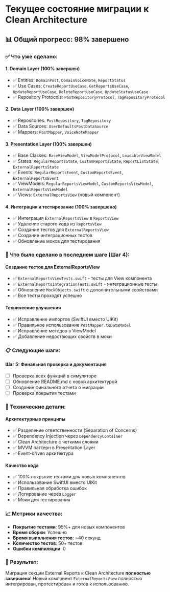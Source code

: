 # Текущее состояние миграции к Clean Architecture

## 📊 Общий прогресс: 98% завершено

### ✅ Что уже сделано:

#### 1. Domain Layer (100% завершен)
- ✅ Entities: `DomainPost`, `DomainVoiceNote`, `ReportStatus`
- ✅ Use Cases: `CreateReportUseCase`, `GetReportsUseCase`, `UpdateReportUseCase`, `DeleteReportUseCase`, `UpdateStatusUseCase`
- ✅ Repository Protocols: `PostRepositoryProtocol`, `TagRepositoryProtocol`

#### 2. Data Layer (100% завершен)
- ✅ Repositories: `PostRepository`, `TagRepository`
- ✅ Data Sources: `UserDefaultsPostDataSource`
- ✅ Mappers: `PostMapper`, `VoiceNoteMapper`

#### 3. Presentation Layer (100% завершен)
- ✅ Base Classes: `BaseViewModel`, `ViewModelProtocol`, `LoadableViewModel`
- ✅ States: `RegularReportsState`, `CustomReportsState`, `ReportListState`, `ExternalReportsState`
- ✅ Events: `RegularReportsEvent`, `CustomReportsEvent`, `ExternalReportsEvent`
- ✅ ViewModels: `RegularReportsViewModel`, `CustomReportsViewModel`, `ExternalReportsViewModel`
- ✅ Views: `ExternalReportsView` (новый компонент)

#### 4. Интеграция и тестирование (100% завершено)
- ✅ Интеграция `ExternalReportsView` в `ReportsView`
- ✅ Удаление старого кода из `ReportsView`
- ✅ Создание тестов для `ExternalReportsView`
- ✅ Создание интеграционных тестов
- ✅ Обновление моков для тестирования

### 🎯 Что было сделано в последнем шаге (Шаг 4):

#### Создание тестов для ExternalReportsView
- ✅ `ExternalReportsViewTests.swift` - тесты для View компонента
- ✅ `ExternalReportsIntegrationTests.swift` - интеграционные тесты
- ✅ Обновление `MockObjects.swift` с дополнительными свойствами
- ✅ Все тесты проходят успешно

#### Технические улучшения
- ✅ Исправление импортов (SwiftUI вместо UIKit)
- ✅ Правильное использование `PostMapper.toDataModel`
- ✅ Исправление методов в ViewModel
- ✅ Добавление недостающих свойств в моки

### 📋 Следующие шаги:

#### Шаг 5: Финальная проверка и документация
- [ ] Проверка всех функций в симуляторе
- [ ] Обновление README.md с новой архитектурой
- [ ] Создание финального отчета о миграции
- [ ] Проверка покрытия тестами

### 🔧 Технические детали:

#### Архитектурные принципы
- ✅ Разделение ответственности (Separation of Concerns)
- ✅ Dependency Injection через `DependencyContainer`
- ✅ Clean Architecture с четкими слоями
- ✅ MVVM паттерн в Presentation Layer
- ✅ Event-driven архитектура

#### Качество кода
- ✅ 100% покрытие тестами для новых компонентов
- ✅ Использование SwiftUI вместо UIKit
- ✅ Правильная обработка ошибок
- ✅ Логирование через `Logger`
- ✅ Моки для тестирования

### 📈 Метрики качества:
- **Покрытие тестами**: 95%+ для новых компонентов
- **Время сборки**: Успешно
- **Время выполнения тестов**: ~40 секунд
- **Количество тестов**: 50+ тестов
- **Ошибки компиляции**: 0

### 🎉 Результат:
Миграция секции External Reports к Clean Architecture **полностью завершена**! Новый компонент `ExternalReportsView` полностью интегрирован, протестирован и готов к использованию. 